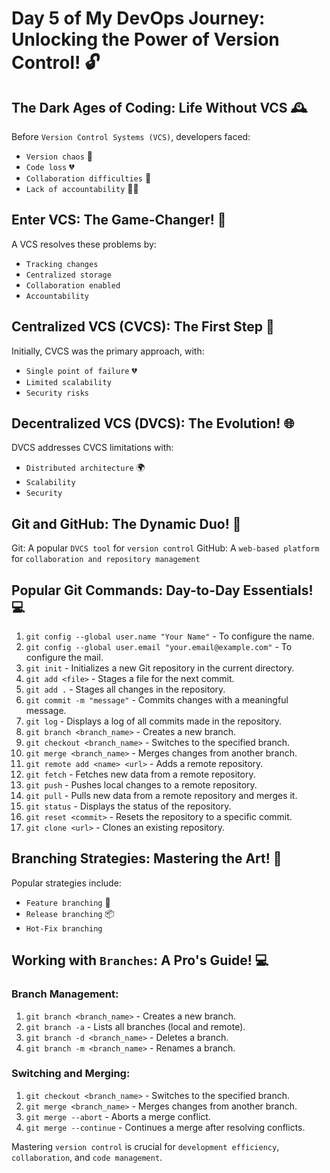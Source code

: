 # Day 5 of My DevOps Journey: Unlocking the Power of Version Control! 🔓

## The Dark Ages of Coding: Life Without VCS 🕰️
Before `Version Control Systems (VCS)`, developers faced:
- `Version chaos` 🤯
- `Code loss` 💔
- `Collaboration difficulties` 🤝
- `Lack of accountability` 🕵️‍♂️

## Enter VCS: The Game-Changer! 🔄
A VCS resolves these problems by:
- `Tracking changes` 
- `Centralized storage` 
- `Collaboration enabled`
- `Accountability`

## Centralized VCS (CVCS): The First Step 🌟
Initially, CVCS was the primary approach, with:
- `Single point of failure` 💔
- `Limited scalability`
- `Security risks`

## Decentralized VCS (DVCS): The Evolution! 🌐
DVCS addresses CVCS limitations with:
- `Distributed architecture` 🌍
- `Scalability`
- `Security`

## Git and GitHub: The Dynamic Duo! 🤩
Git: A popular `DVCS tool` for `version control`
GitHub: A `web-based platform` for `collaboration and repository management`

## Popular Git Commands: Day-to-Day Essentials! 💻

1. `git config --global user.name "Your Name"` - To configure the name.
2. `git config --global user.email "your.email@example.com"` - To configure the mail.
3. `git init` - Initializes a new Git repository in the current directory.
4. `git add <file>` - Stages a file for the next commit.
5. `git add .` - Stages all changes in the repository.
6. `git commit -m "message"` - Commits changes with a meaningful message.
7. `git log` - Displays a log of all commits made in the repository.
8. `git branch <branch_name>` - Creates a new branch.
9. `git checkout <branch_name>` - Switches to the specified branch.
10. `git merge <branch_name>` - Merges changes from another branch.
11. `git remote add <name> <url>` - Adds a remote repository.
12. `git fetch` - Fetches new data from a remote repository.
13. `git push` - Pushes local changes to a remote repository.
14. `git pull` - Pulls new data from a remote repository and merges it.
15. `git status` - Displays the status of the repository.
16. `git reset <commit>` - Resets the repository to a specific commit.
17. `git clone <url>` - Clones an existing repository.


## Branching Strategies: Mastering the Art! 🎨
Popular strategies include:
- `Feature branching` 🌿
- `Release branching` 📦
- `Hot-Fix branching` 

## Working with `Branches`: A Pro's Guide! 💻

### Branch Management:

1. `git branch <branch_name>` - Creates a new branch.
2. `git branch -a` - Lists all branches (local and remote).
3. `git branch -d <branch_name>` - Deletes a branch.
4. `git branch -m <branch_name>` - Renames a branch.

### Switching and Merging:

1. `git checkout <branch_name>` - Switches to the specified branch.
2. `git merge <branch_name>` - Merges changes from another branch.
3. `git merge --abort` - Aborts a merge conflict.
4. `git merge --continue` - Continues a merge after resolving conflicts.

Mastering `version control` is crucial for `development efficiency`, `collaboration`, and `code management`.
